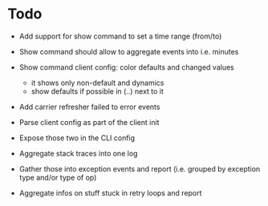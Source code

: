 # Todo

- Add support for show command to set a time range (from/to)
- Show command should allow to aggregate events into i.e. minutes

- Show command client config: color defaults and changed values
    * it shows only non-default and dynamics
    * show defaults if possible in (..) next to it

- Add carrier refresher failed to error events
- Parse client config as part of the client init
- Expose those two in the CLI config

- Aggregate stack traces into one log
- Gather those into exception events and report 
  (i.e. grouped by exception type and/or type of op)

- Aggregate infos on stuff stuck in retry loops and report